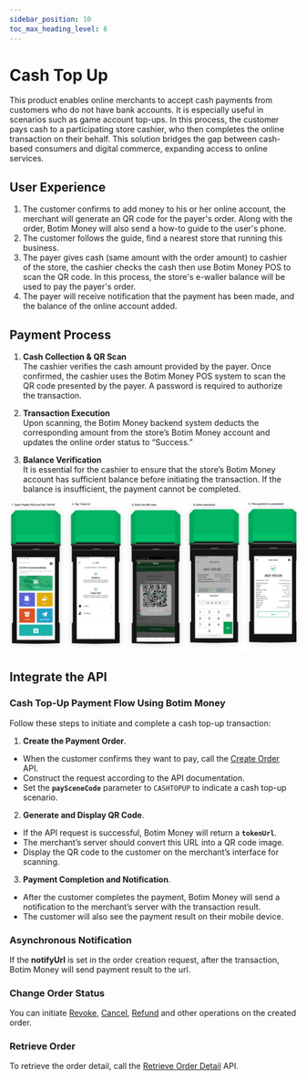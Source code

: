 ```yaml
---
sidebar_position: 10
toc_max_heading_level: 6
---
```


# Cash Top Up

This product enables online merchants to accept cash payments from customers who do not have bank accounts. It is especially useful in scenarios such as game account top-ups. In this process, the customer pays cash to a participating store cashier, who then completes the online transaction on their behalf. This solution bridges the gap between cash-based consumers and digital commerce, expanding access to online services.

## User Experience

1. The customer confirms to add money to his or her online account, the merchant will generate an QR code for the payer's order. Along with the order, Botim Money will also send a how-to guide to the user's phone.
2. The customer follows the guide, find a nearest store that running this business.
3. The payer gives cash (same amount with the order amount) to cashier of the store, the cashier checks the cash then use Botim Money POS to scan the QR code. In this process, the store's e-waller balance will be used to pay the payer's order.
4. The payer will receive notification that the payment has been made, and the balance of the online account added.

<!-- ![payer-ue](../pic/ue-payer-cash.png) -->

## Payment Process

1. **Cash Collection & QR Scan**  
   The cashier verifies the cash amount provided by the payer. Once confirmed, the cashier uses the Botim Money POS system to scan the QR code presented by the payer. A password is required to authorize the transaction.

2. **Transaction Execution**  
   Upon scanning, the Botim Money backend system deducts the corresponding amount from the store’s Botim Money account and updates the online order status to “Success.”

3. **Balance Verification**  
   It is essential for the cashier to ensure that the store’s Botim Money account has sufficient balance before initiating the transaction. If the balance is insufficient, the payment cannot be completed.

![cashier-ue](../pic/ue-cashier-cash.png)

## Integrate the API
### Cash Top-Up Payment Flow Using Botim Money

Follow these steps to initiate and complete a cash top-up transaction:

1. **Create the Payment Order**.
  - When the customer confirms they want to pay, call the [Create Order](/docs/createorder) API.
  - Construct the request according to the API documentation.
  - Set the **`paySceneCode`** parameter to `CASHTOPUP` to indicate a cash top-up scenario.

2. **Generate and Display QR Code**.
  - If the API request is successful, Botim Money will return a **`tokenUrl`**.
  - The merchant’s server should convert this URL into a QR code image.
  - Display the QR code to the customer on the merchant’s interface for scanning.

3. **Payment Completion and Notification**.
  - After the customer completes the payment, Botim Money will send a notification to the merchant’s server with the transaction result.
  - The customer will also see the payment result on their mobile device.

### Asynchronous Notification

If the **notifyUrl** is set in the order creation request, after the transaction, Botim Money will send payment result to the url.

### Change Order Status

You can initiate [Revoke](/docs/revoke), [Cancel](/docs/cancel), [Refund](/docs/refund) and other operations on the created order.

### Retrieve Order

To retrieve the order detail, call the [Retrieve Order Detail](/docs/retrieveorderdetail) API.






